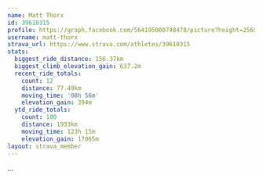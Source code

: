 ```yaml
---
name: Matt Thorx
id: 39610315
profile: https://graph.facebook.com/564195000748478/picture?height=256&width=256
username: matt-thorx
strava_url: https://www.strava.com/athletes/39610315
stats:
  biggest_ride_distance: 156.37km
  biggest_climb_elevation_gain: 637.2m
  recent_ride_totals:
    count: 12
    distance: 77.49km
    moving_time: '08h 56m'
    elevation_gain: 394m
  ytd_ride_totals:
    count: 100
    distance: 1933km
    moving_time: 123h 15m
    elevation_gain: 17065m
layout: strava_member
--- 
```

...
